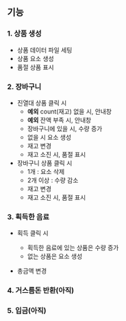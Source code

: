 ## 기능

### 1. 상품 생성

- 상품 데이터 파일 세팅
- 상품 요소 생성
- 품절 상품 표시

### 2. 장바구니

- 진열대 상품 클릭 시
  - **예외** count(재고) 없을 시, 안내창
  - **예외** 잔액 부족 시, 안내창
  - 장바구니에 있을 시, 수량 증가
  - 없을 시 요소 생성
  - 재고 변경
  - 재고 소진 시, 품절 표시
- 장바구니 상품 클릭 시
  - 1개 : 요소 삭제
  - 2개 이상 : 수량 감소
  - 재고 변경
  - 재고 소진 시, 품절 표시

### 3. 획득한 음료

- 획득 클릭 시

  - 획득한 음료에 있는 상품은 수량 증가
  - 없는 상품은 요소 생성

- 총금액 변경

### 4. 거스름돈 반환(아직)

### 5. 입금(아직)
